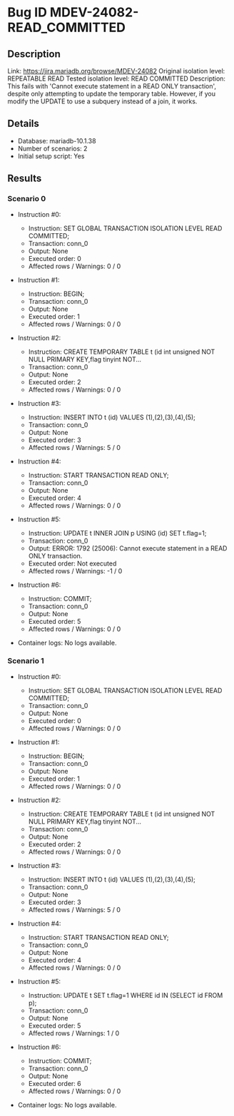 # Bug ID MDEV-24082-READ_COMMITTED

## Description

Link:                     https://jira.mariadb.org/browse/MDEV-24082
Original isolation level: REPEATABLE READ
Tested isolation level:   READ COMMITTED
Description:              This fails with 'Cannot execute statement in a READ ONLY transaction', despite only attempting to update the temporary table. However, if you modify the UPDATE to use a subquery instead of a join, it works.


## Details
 * Database: mariadb-10.1.38
 * Number of scenarios: 2
 * Initial setup script: Yes

## Results
### Scenario 0
 * Instruction #0:
     - Instruction:  SET GLOBAL TRANSACTION ISOLATION LEVEL READ COMMITTED;
     - Transaction: conn_0
     - Output: None
     - Executed order: 0
     - Affected rows / Warnings: 0 / 0
 * Instruction #1:
     - Instruction:  BEGIN;
     - Transaction: conn_0
     - Output: None
     - Executed order: 1
     - Affected rows / Warnings: 0 / 0
 * Instruction #2:
     - Instruction:  CREATE TEMPORARY TABLE t (id int unsigned NOT NULL PRIMARY KEY,flag tinyint NOT...
     - Transaction: conn_0
     - Output: None
     - Executed order: 2
     - Affected rows / Warnings: 0 / 0
 * Instruction #3:
     - Instruction:  INSERT INTO t (id) VALUES (1),(2),(3),(4),(5);
     - Transaction: conn_0
     - Output: None
     - Executed order: 3
     - Affected rows / Warnings: 5 / 0
 * Instruction #4:
     - Instruction:  START TRANSACTION READ ONLY;
     - Transaction: conn_0
     - Output: None
     - Executed order: 4
     - Affected rows / Warnings: 0 / 0
 * Instruction #5:
     - Instruction:  UPDATE t INNER JOIN p USING (id) SET t.flag=1;
     - Transaction: conn_0
     - Output: ERROR: 1792 (25006): Cannot execute statement in a READ ONLY transaction.
     - Executed order: Not executed
     - Affected rows / Warnings: -1 / 0
 * Instruction #6:
     - Instruction:  COMMIT;
     - Transaction: conn_0
     - Output: None
     - Executed order: 5
     - Affected rows / Warnings: 0 / 0

 * Container logs:
   No logs available.

### Scenario 1
 * Instruction #0:
     - Instruction:  SET GLOBAL TRANSACTION ISOLATION LEVEL READ COMMITTED;
     - Transaction: conn_0
     - Output: None
     - Executed order: 0
     - Affected rows / Warnings: 0 / 0
 * Instruction #1:
     - Instruction:  BEGIN;
     - Transaction: conn_0
     - Output: None
     - Executed order: 1
     - Affected rows / Warnings: 0 / 0
 * Instruction #2:
     - Instruction:  CREATE TEMPORARY TABLE t (id int unsigned NOT NULL PRIMARY KEY,flag tinyint NOT...
     - Transaction: conn_0
     - Output: None
     - Executed order: 2
     - Affected rows / Warnings: 0 / 0
 * Instruction #3:
     - Instruction:  INSERT INTO t (id) VALUES (1),(2),(3),(4),(5);
     - Transaction: conn_0
     - Output: None
     - Executed order: 3
     - Affected rows / Warnings: 5 / 0
 * Instruction #4:
     - Instruction:  START TRANSACTION READ ONLY;
     - Transaction: conn_0
     - Output: None
     - Executed order: 4
     - Affected rows / Warnings: 0 / 0
 * Instruction #5:
     - Instruction:  UPDATE t SET t.flag=1 WHERE id IN (SELECT id FROM p);
     - Transaction: conn_0
     - Output: None
     - Executed order: 5
     - Affected rows / Warnings: 1 / 0
 * Instruction #6:
     - Instruction:  COMMIT;
     - Transaction: conn_0
     - Output: None
     - Executed order: 6
     - Affected rows / Warnings: 0 / 0

 * Container logs:
   No logs available.
